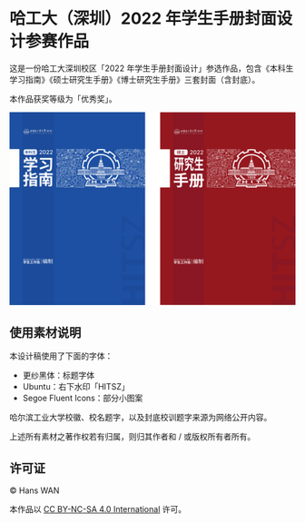 # 哈工大（深圳）2022 年学生手册封面设计参赛作品

这是一份哈工大深圳校区「2022 年学生手册封面设计」参选作品，包含《本科生学习指南》《硕士研究生手册》《博士研究生手册》三套封面（含封底）。

本作品获奖等级为「优秀奖」。

![封面效果图](preview.png)

## 使用素材说明

本设计稿使用了下面的字体：

- 更纱黑体：标题字体
- Ubuntu：右下水印「HITSZ」
- Segoe Fluent Icons：部分小图案

哈尔滨工业大学校徽、校名题字，以及封底校训题字来源为网络公开内容。

上述所有素材之著作权若有归属，则归其作者和 / 或版权所有者所有。

## 许可证

© Hans WAN

本作品以 [CC BY-NC-SA 4.0 International](https://creativecommons.org/licenses/by-nc-sa/4.0/deed.zh) 许可。


